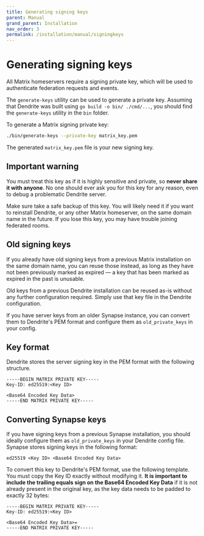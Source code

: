 ```yaml
---
title: Generating signing keys
parent: Manual
grand_parent: Installation
nav_order: 3
permalink: /installation/manual/signingkeys
---
```


# Generating signing keys

All Matrix homeservers require a signing private key, which will be used to authenticate
federation requests and events.

The `generate-keys` utility can be used to generate a private key. Assuming that Dendrite was
built using `go build -o bin/ ./cmd/...`, you should find the `generate-keys` utility in the `bin` folder.

To generate a Matrix signing private key:

```bash
./bin/generate-keys --private-key matrix_key.pem
```

The generated `matrix_key.pem` file is your new signing key.

## Important warning

You must treat this key as if it is highly sensitive and private, so **never share it with
anyone**. No one should ever ask you for this key for any reason, even to debug a problematic
Dendrite server.

Make sure take a safe backup of this key. You will likely need it if you want to reinstall
Dendrite, or any other Matrix homeserver, on the same domain name in the future. If you lose
this key, you may have trouble joining federated rooms.

## Old signing keys

If you already have old signing keys from a previous Matrix installation on the same domain
name, you can reuse those instead, as long as they have not been previously marked as expired —
a key that has been marked as expired in the past is unusable.

Old keys from a previous Dendrite installation can be reused as-is without any further
configuration required. Simply use that key file in the Dendrite configuration.

If you have server keys from an older Synapse instance, you can convert them to Dendrite's PEM
format and configure them as `old_private_keys` in your config.

## Key format

Dendrite stores the server signing key in the PEM format with the following structure.

```
-----BEGIN MATRIX PRIVATE KEY-----
Key-ID: ed25519:<Key ID>

<Base64 Encoded Key Data>
-----END MATRIX PRIVATE KEY-----
```

## Converting Synapse keys

If you have signing keys from a previous Synapse installation, you should ideally configure them
as `old_private_keys` in your Dendrite config file. Synapse stores signing keys in the following
format:

```
ed25519 <Key ID> <Base64 Encoded Key Data>
```

To convert this key to Dendrite's PEM format, use the following template. You must copy the Key ID
exactly without modifying it. **It is important to include the trailing equals sign on the Base64
Encoded Key Data** if it is not already present in the original key, as the key data needs to be
padded to exactly 32 bytes:

```
-----BEGIN MATRIX PRIVATE KEY-----
Key-ID: ed25519:<Key ID>

<Base64 Encoded Key Data>=
-----END MATRIX PRIVATE KEY-----
```
